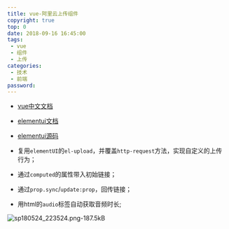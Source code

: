 ```yaml
---
title: vue-阿里云上传组件
copyright: true
top: 0
date: 2018-09-16 16:45:00
tags:
 - vue
 - 组件
 - 上传
categories:
 - 技术
 - 前端
password:
---
```


- [vue中文文档][1]
- [elementui文档][2]
- [elementui源码][3]

- 复用`elementUI`的`el-upload`，并覆盖`http-request`方法，实现自定义的上传行为；
- 通过`computed`的属性带入初始链接；
- 通过`prop.sync`/`update:prop`，回传链接；
- 用html的`audio`标签自动获取音频时长;

![sp180524_223524.png-187.5kB][4]


[1]:https://cn.vuejs.org/v2/guide/
[2]: http://element.eleme.io/#/
[3]: https://github.com/ElemeFE/element
[4]: http://static.zybuluo.com/zhangjian24/h29h0hfiqesag9i08x2wbxvw/sp180524_223524.png